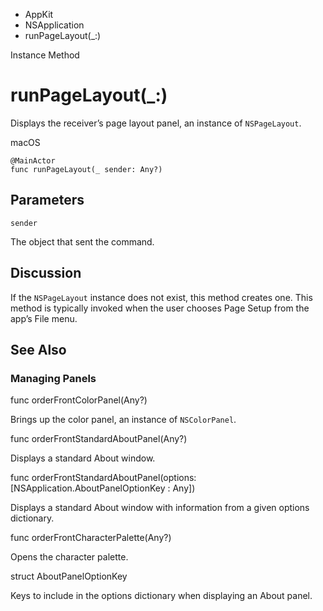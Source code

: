 

- AppKit
- NSApplication
-  runPageLayout(\_:) 

Instance Method

# runPageLayout(\_:)

Displays the receiver’s page layout panel, an instance of `NSPageLayout`.

macOS

``` source
@MainActor
func runPageLayout(_ sender: Any?)
```

## Parameters 

`sender`  

The object that sent the command.

## Discussion

If the `NSPageLayout` instance does not exist, this method creates one. This method is typically invoked when the user chooses Page Setup from the app’s File menu.

## See Also

### Managing Panels

func orderFrontColorPanel(Any?)

Brings up the color panel, an instance of `NSColorPanel`.

func orderFrontStandardAboutPanel(Any?)

Displays a standard About window.

func orderFrontStandardAboutPanel(options: [NSApplication.AboutPanelOptionKey : Any])

Displays a standard About window with information from a given options dictionary.

func orderFrontCharacterPalette(Any?)

Opens the character palette.

struct AboutPanelOptionKey

Keys to include in the options dictionary when displaying an About panel.


